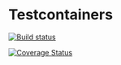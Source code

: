 # Testcontainers
[![Build status](https://ci.appveyor.com/api/projects/status/b20um5dc0ikf8cme/branch/master?svg=true)](https://ci.appveyor.com/project/swissarmykirpan/testcontainers-dotnet-ak6r1/branch/master)

[![Coverage Status](https://coveralls.io/repos/github/testcontainers/testcontainers-dotnet/badge.svg?branch=)](https://coveralls.io/github/testcontainers/testcontainers-dotnet?branch=master)